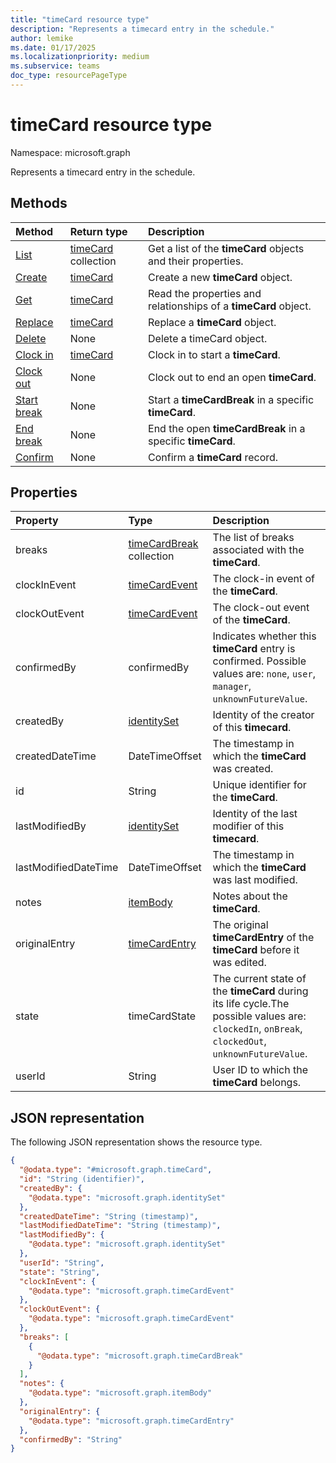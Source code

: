 ```yaml
---
title: "timeCard resource type"
description: "Represents a timecard entry in the schedule."
author: lemike
ms.date: 01/17/2025
ms.localizationpriority: medium
ms.subservice: teams
doc_type: resourcePageType
---
```


# timeCard resource type

Namespace: microsoft.graph

Represents a timecard entry in the schedule.

## Methods

|Method|Return type|Description|
|:---|:---|:---|
|[List](../api/schedule-list-timecards.md)|[timeCard](../resources/timecard.md) collection|Get a list of the **timeCard** objects and their properties.|
|[Create](../api/schedule-post-timecards.md)|[timeCard](../resources/timecard.md)|Create a new **timeCard** object.|
|[Get](../api/timecard-get.md)|[timeCard](../resources/timecard.md)|Read the properties and relationships of a **timeCard** object.|
|[Replace](../api/timecard-replace.md)|[timeCard](../resources/timecard.md)|Replace a **timeCard** object.|
|[Delete](../api/schedule-delete-timecards.md)|None|Delete a timeCard object.|
|[Clock in](../api/timecard-clockin.md)|[timeCard](timecard.md)|Clock in to start a **timeCard**.|
|[Clock out](../api/timecard-clockout.md)|None|Clock out to end an open **timeCard**.|
|[Start break](../api/timecard-startbreak.md)|None|Start a **timeCardBreak** in a specific **timeCard**.|
|[End break](../api/timecard-endbreak.md)|None|End the open **timeCardBreak** in a specific **timeCard**.|
|[Confirm](../api/timecard-confirm.md)|None|Confirm a **timeCard** record.|

## Properties
|Property|Type|Description|
|:---|:---|:---|
|breaks|[timeCardBreak](../resources/timecardbreak.md) collection|The list of breaks associated with the **timeCard**.|
|clockInEvent|[timeCardEvent](../resources/timecardevent.md)|The clock-in event of the **timeCard**.|
|clockOutEvent|[timeCardEvent](../resources/timecardevent.md)|The clock-out event of the **timeCard**.|
|confirmedBy|confirmedBy|Indicates whether this **timeCard** entry is confirmed. Possible values are: `none`, `user`, `manager`, `unknownFutureValue`.|
|createdBy|[identitySet](../resources/identityset)|Identity of the creator of this **timecard**.|
|createdDateTime|DateTimeOffset|The timestamp in which the **timeCard** was created.|
|id|String|Unique identifier for the **timeCard**.|
|lastModifiedBy|[identitySet](../resources/identityset)|Identity of the last modifier of this **timecard**.|
|lastModifiedDateTime|DateTimeOffset|The timestamp in which the **timeCard** was last modified.|
|notes|[itemBody](../resources/itembody.md)|Notes about the **timeCard**.|
|originalEntry|[timeCardEntry](../resources/timecardentry.md)|The original **timeCardEntry** of the **timeCard** before it was edited.|
|state|timeCardState|The current state of the **timeCard** during its life cycle.The possible values are: `clockedIn`, `onBreak`, `clockedOut`, `unknownFutureValue`.|
|userId|String|User ID to which the **timeCard** belongs.|

## JSON representation

The following JSON representation shows the resource type.

<!-- {
  "blockType": "resource",
  "keyProperty": "id",
  "@odata.type": "microsoft.graph.timeCard",
  "baseType": "microsoft.graph.changeTrackedEntity",
  "openType": false
}
-->
```json
{
  "@odata.type": "#microsoft.graph.timeCard",
  "id": "String (identifier)",
  "createdBy": {
    "@odata.type": "microsoft.graph.identitySet"
  },
  "createdDateTime": "String (timestamp)",
  "lastModifiedDateTime": "String (timestamp)",
  "lastModifiedBy": {
    "@odata.type": "microsoft.graph.identitySet"
  },
  "userId": "String",
  "state": "String",
  "clockInEvent": {
    "@odata.type": "microsoft.graph.timeCardEvent"
  },
  "clockOutEvent": {
    "@odata.type": "microsoft.graph.timeCardEvent"
  },
  "breaks": [
    {
      "@odata.type": "microsoft.graph.timeCardBreak"
    }
  ],
  "notes": {
    "@odata.type": "microsoft.graph.itemBody"
  },
  "originalEntry": {
    "@odata.type": "microsoft.graph.timeCardEntry"
  },
  "confirmedBy": "String"
}
```


